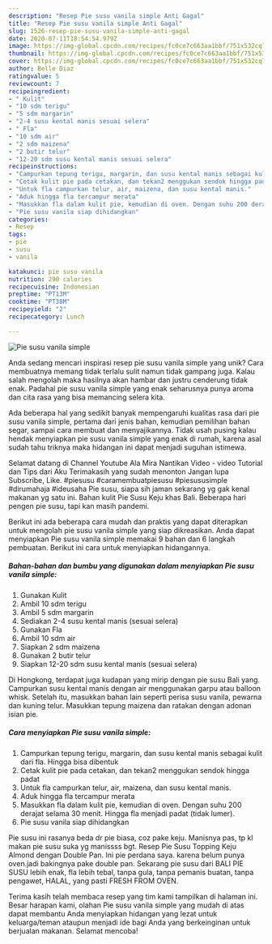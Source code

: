 ```yaml
---
description: "Resep Pie susu vanila simple Anti Gagal"
title: "Resep Pie susu vanila simple Anti Gagal"
slug: 1526-resep-pie-susu-vanila-simple-anti-gagal
date: 2020-07-11T18:54:54.979Z
image: https://img-global.cpcdn.com/recipes/fc0ce7c663aa1bbf/751x532cq70/pie-susu-vanila-simple-foto-resep-utama.jpg
thumbnail: https://img-global.cpcdn.com/recipes/fc0ce7c663aa1bbf/751x532cq70/pie-susu-vanila-simple-foto-resep-utama.jpg
cover: https://img-global.cpcdn.com/recipes/fc0ce7c663aa1bbf/751x532cq70/pie-susu-vanila-simple-foto-resep-utama.jpg
author: Belle Diaz
ratingvalue: 5
reviewcount: 7
recipeingredient:
- " Kulit"
- "10 sdm terigu"
- "5 sdm margarin"
- "2-4 susu kental manis sesuai selera"
- " Fla"
- "10 sdm air"
- "2 sdm maizena"
- "2 butir telur"
- "12-20 sdm susu kental manis sesuai selera"
recipeinstructions:
- "Campurkan tepung terigu, margarin, dan susu kental manis sebagai kulit dari fla. Hingga bisa dibentuk"
- "Cetak kulit pie pada cetakan, dan tekan2 menggukan sendok hingga padat"
- "Untuk fla campurkan telur, air, maizena, dan susu kental manis."
- "Aduk hingga fla tercampur merata"
- "Masukkan fla dalam kulit pie, kemudian di oven. Dengan suhu 200 derajat selama 30 menit. Hingga fla menjadi padat (tidak lumer)."
- "Pie susu vanila siap dihidangkan"
categories:
- Resep
tags:
- pie
- susu
- vanila

katakunci: pie susu vanila 
nutrition: 290 calories
recipecuisine: Indonesian
preptime: "PT13M"
cooktime: "PT38M"
recipeyield: "2"
recipecategory: Lunch

---
```



![Pie susu vanila simple](https://img-global.cpcdn.com/recipes/fc0ce7c663aa1bbf/751x532cq70/pie-susu-vanila-simple-foto-resep-utama.jpg)

Anda sedang mencari inspirasi resep pie susu vanila simple yang unik? Cara membuatnya memang tidak terlalu sulit namun tidak gampang juga. Kalau salah mengolah maka hasilnya akan hambar dan justru cenderung tidak enak. Padahal pie susu vanila simple yang enak seharusnya punya aroma dan cita rasa yang bisa memancing selera kita.

Ada beberapa hal yang sedikit banyak mempengaruhi kualitas rasa dari pie susu vanila simple, pertama dari jenis bahan, kemudian pemilihan bahan segar, sampai cara membuat dan menyajikannya. Tidak usah pusing kalau hendak menyiapkan pie susu vanila simple yang enak di rumah, karena asal sudah tahu triknya maka hidangan ini dapat menjadi suguhan istimewa.

Selamat datang di Channel Youtube Ala Mira Nantikan Video - video Tutorial dan Tips dari Aku Terimakasih yang sudah menonton Jangan lupa Subscribe, Like. #piesusu #caramembuatpiesusu #piesususimple #dirumahaja #ideusaha Pie susu, siapa sih jaman sekarang yg gak kenal makanan yg satu ini. Bahan kulit Pie Susu Keju khas Bali. Beberapa hari pengen pie susu, tapi kan masih pandemi.


Berikut ini ada beberapa cara mudah dan praktis yang dapat diterapkan untuk mengolah pie susu vanila simple yang siap dikreasikan. Anda dapat menyiapkan Pie susu vanila simple memakai 9 bahan dan 6 langkah pembuatan. Berikut ini cara untuk menyiapkan hidangannya.

<!--inarticleads1-->

##### Bahan-bahan dan bumbu yang digunakan dalam menyiapkan Pie susu vanila simple:

1. Gunakan  Kulit
1. Ambil 10 sdm terigu
1. Ambil 5 sdm margarin
1. Sediakan 2-4 susu kental manis (sesuai selera)
1. Gunakan  Fla
1. Ambil 10 sdm air
1. Siapkan 2 sdm maizena
1. Gunakan 2 butir telur
1. Siapkan 12-20 sdm susu kental manis (sesuai selera)


Di Hongkong, terdapat juga kudapan yang mirip dengan pie susu Bali yang. Campurkan susu kental manis dengan air menggunakan garpu atau balloon whisk. Setelah itu, masukkan bahan lain seperti perisa susu vanila, pewarna dan kuning telur. Masukkan tepung maizena dan ratakan dengan adonan isian pie. 

<!--inarticleads2-->

##### Cara menyiapkan Pie susu vanila simple:

1. Campurkan tepung terigu, margarin, dan susu kental manis sebagai kulit dari fla. Hingga bisa dibentuk
1. Cetak kulit pie pada cetakan, dan tekan2 menggukan sendok hingga padat
1. Untuk fla campurkan telur, air, maizena, dan susu kental manis.
1. Aduk hingga fla tercampur merata
1. Masukkan fla dalam kulit pie, kemudian di oven. Dengan suhu 200 derajat selama 30 menit. Hingga fla menjadi padat (tidak lumer).
1. Pie susu vanila siap dihidangkan


Pie susu ini rasanya beda dr pie biasa, coz pake keju. Manisnya pas, tp kl makan pie susu suka yg manissss bgt. Resep Pie Susu Topping Keju Almond dengan Double Pan. Ini pie perdana saya. karena belum punya oven.jadi bakingnya pake double pan. Sekarang pie susu dari BALI PIE SUSU lebih enak, fla lebih tebal, tanpa gula, tanpa pemanis buatan, tanpa pengawet, HALAL, yang pasti FRESH FROM OVEN. 

Terima kasih telah membaca resep yang tim kami tampilkan di halaman ini. Besar harapan kami, olahan Pie susu vanila simple yang mudah di atas dapat membantu Anda menyiapkan hidangan yang lezat untuk keluarga/teman ataupun menjadi ide bagi Anda yang berkeinginan untuk berjualan makanan. Selamat mencoba!
